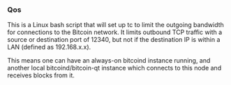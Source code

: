 ### Qos ###

This is a Linux bash script that will set up tc to limit the outgoing bandwidth for connections to the Bitcoin network. It limits outbound TCP traffic with a source or destination port of 12340, but not if the destination IP is within a LAN (defined as 192.168.x.x).

This means one can have an always-on bitcoind instance running, and another local bitcoind/bitcoin-qt instance which connects to this node and receives blocks from it.
